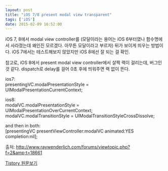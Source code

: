 ```yaml
---
layout: post
title: "iOS 7/8 present modal view transparent"
tags: ['iOS']
date: 2015-02-09 16:52:00
---
```

iOS 7, 8에서 modal view controller를 (모달이라는 용어는 iOS 6부터였나 함수명에서 사라졌는데 왜인진 모르겠다. 아무튼 모달이라고 부르자) 뒤가 보이게 띄우는 방법이다. iOS 7에서는 테스트해보지 않았지만 iOS 8에선 잘 되는 걸 확인.

참고로, iOS 8에서 present modal view controller에서 살짝 랙이 걸리는데, 버그인 것 같다. dispatch로 delay를 걸어 0초 후에 띄워주면 랙 없이 뜬다.

  


ios7:  
presentingVC.modalPresentationStyle = UIModalPresentationCurrentContext;  
  
  
ios8:  
modalVC.modalPresentationStyle = UIModalPresentationOverCurrentContext;  
modalVC.modalTransitionStyle = UIModalTransitionStyleCrossDissolve;  
  
and then in both:  
[presentingVC presentViewController:modalVC animated:YES completion:nil];

  


  


출처: http://www.raywenderlich.com/forums/viewtopic.php?f=2&amp;t=18661


[Tistory 원문보기](http://khanrc.tistory.com/83)
